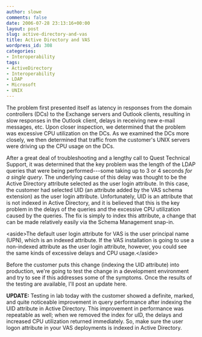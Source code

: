 ```yaml
---
author: slowe
comments: false
date: 2006-07-28 23:13:16+00:00
layout: post
slug: active-directory-and-vas
title: Active Directory and VAS
wordpress_id: 308
categories:
- Interoperability
tags:
- ActiveDirectory
- Interoperability
- LDAP
- Microsoft
- UNIX
---
```


The problem first presented itself as latency in responses from the domain controllers (DCs) to the Exchange servers and Outlook clients, resulting in slow responses in the Outlook client, delays in receiving new e-mail messages, etc. Upon closer inspection, we determined that the problem was excessive CPU utilization on the DCs. As we examined the DCs more closely, we then determined that traffic from the customer's UNIX servers were driving up the CPU usage on the DCs.

After a great deal of troubleshooting and a lengthy call to Quest Technical Support, it was determined that the key problem was the length of the LDAP queries that were being performed---some taking up to 3 or 4 seconds _for a single query_. The underlying cause of this delay was thought to be the Active Directory attribute selected as the user login attribute. In this case, the customer had selected UID (an attribute added by the VAS schema extension) as the user login attribute. Unfortunately, UID is an attribute that is not indexed in Active Directory, and it is believed that this is the key problem in the delays of the queries and the excessive CPU utilization caused by the queries. The fix is simply to index this attribute, a change that can be made relatively easily via the Schema Management snap-in.

&lt;aside&gt;The default user login attribute for VAS is the user principal name (UPN), which is an indexed attribute. If the VAS installation is going to use a non-indexed attribute as the user login attribute, however, you could see the same kinds of excessive delays and CPU usage.&lt;/aside&gt;

Before the customer puts this change (indexing the UID attribute) into production, we're going to test the change in a development environment and try to see if this addresses some of the symptoms. Once the results of the testing are available, I'll post an update here.

**UPDATE:** Testing in lab today with the customer showed a definite, marked, and quite noticeable improvement in query performance after indexing the UID attribute in Active Directory. This improvement in performance was repeatable as well; when we removed the index for uID, the delays and increased CPU utilization returned immediately. So, make sure the user logon attribute in your VAS deployments is indexed in Active Directory.
